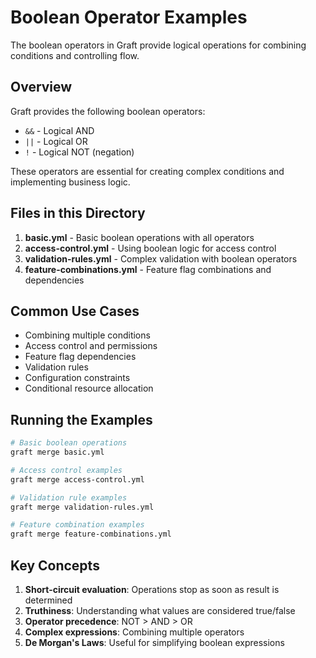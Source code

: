# Boolean Operator Examples

The boolean operators in Graft provide logical operations for combining conditions and controlling flow.

## Overview

Graft provides the following boolean operators:
- `&&` - Logical AND
- `||` - Logical OR  
- `!` - Logical NOT (negation)

These operators are essential for creating complex conditions and implementing business logic.

## Files in this Directory

1. **basic.yml** - Basic boolean operations with all operators
2. **access-control.yml** - Using boolean logic for access control
3. **validation-rules.yml** - Complex validation with boolean operators
4. **feature-combinations.yml** - Feature flag combinations and dependencies

## Common Use Cases

- Combining multiple conditions
- Access control and permissions
- Feature flag dependencies
- Validation rules
- Configuration constraints
- Conditional resource allocation

## Running the Examples

```bash
# Basic boolean operations
graft merge basic.yml

# Access control examples
graft merge access-control.yml

# Validation rule examples
graft merge validation-rules.yml

# Feature combination examples
graft merge feature-combinations.yml
```

## Key Concepts

1. **Short-circuit evaluation**: Operations stop as soon as result is determined
2. **Truthiness**: Understanding what values are considered true/false
3. **Operator precedence**: NOT > AND > OR
4. **Complex expressions**: Combining multiple operators
5. **De Morgan's Laws**: Useful for simplifying boolean expressions
